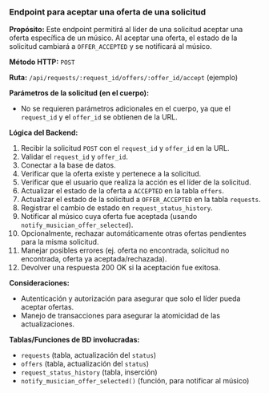 ### Endpoint para aceptar una oferta de una solicitud

**Propósito:** Este endpoint permitirá al líder de una solicitud aceptar una oferta específica de un músico. Al aceptar una oferta, el estado de la solicitud cambiará a `OFFER_ACCEPTED` y se notificará al músico.

**Método HTTP:** `POST`

**Ruta:** `/api/requests/:request_id/offers/:offer_id/accept` (ejemplo)

**Parámetros de la solicitud (en el cuerpo):**
-   No se requieren parámetros adicionales en el cuerpo, ya que el `request_id` y el `offer_id` se obtienen de la URL.

**Lógica del Backend:**
1.  Recibir la solicitud `POST` con el `request_id` y `offer_id` en la URL.
2.  Validar el `request_id` y `offer_id`.
3.  Conectar a la base de datos.
4.  Verificar que la oferta existe y pertenece a la solicitud.
5.  Verificar que el usuario que realiza la acción es el líder de la solicitud.
6.  Actualizar el estado de la oferta a `ACCEPTED` en la tabla `offers`.
7.  Actualizar el estado de la solicitud a `OFFER_ACCEPTED` en la tabla `requests`.
8.  Registrar el cambio de estado en `request_status_history`.
9.  Notificar al músico cuya oferta fue aceptada (usando `notify_musician_offer_selected`).
10. Opcionalmente, rechazar automáticamente otras ofertas pendientes para la misma solicitud.
11. Manejar posibles errores (ej. oferta no encontrada, solicitud no encontrada, oferta ya aceptada/rechazada).
12. Devolver una respuesta 200 OK si la aceptación fue exitosa.

**Consideraciones:**
-   Autenticación y autorización para asegurar que solo el líder pueda aceptar ofertas.
-   Manejo de transacciones para asegurar la atomicidad de las actualizaciones.

**Tablas/Funciones de BD involucradas:**
-   `requests` (tabla, actualización del `status`)
-   `offers` (tabla, actualización del `status`)
-   `request_status_history` (tabla, inserción)
-   `notify_musician_offer_selected()` (función, para notificar al músico)